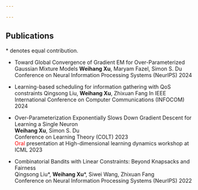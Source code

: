 ```yaml
---

---
```


## Publications

\* denotes equal contribution.

- Toward Global Convergence of Gradient EM for Over-Parameterized Gaussian Mixture Models
  **Weihang Xu**, Maryam Fazel, Simon S. Du
  Conference on Neural Information Processing Systems (NeurIPS) 2024

- Learning-based scheduling for information gathering with QoS constraints
  Qingsong Liu, **Weihang Xu**, Zhixuan Fang
  In IEEE International Conference on Computer Communications (INFOCOM) 2024

- Over-Parameterization Exponentially Slows Down Gradient Descent for Learning a Single Neuron  
  **Weihang Xu**, Simon S. Du  
  Conference on Learning Theory (COLT) 2023\
  <span style="color:red">Oral</span> presentation at High-dimensional learning dynamics workshop at ICML 2023

- Combinatorial Bandits with Linear Constraints: Beyond Knapsacks and Fairness  
  Qingsong Liu\*, **Weihang Xu**\*, Siwei Wang, Zhixuan Fang  
  Conference on Neural Information Processing Systems (NeurIPS) 2022